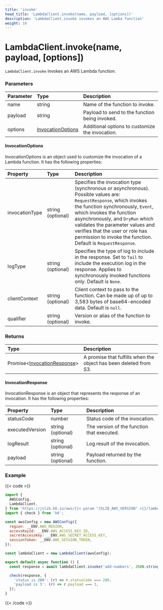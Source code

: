 ```yaml
---
title: 'invoke'
head_title: 'LambdaClient.invoke(name, payload, [options])'
description: 'LambdaClient.invoke invokes an AWS Lamba function'
weight: 10
---
```


# LambdaClient.invoke(name, payload, [options])

`LambdaClient.invoke` invokes an AWS Lambda function.

### Parameters

| Parameter | Type                                    | Description                                     |
| :-------- | :-------------------------------------- | :---------------------------------------------- |
| name      | string                                  | Name of the function to invoke.                 |
| payload   | string                                  | Payload to send to the function being invoked.  |
| options   | [InvocationOptions](#invocationoptions) | Additional options to customize the invocation. |

#### InvocationOptions

InvocationOptions is an object used to customize the invocation of a Lambda function.
It has the following properties:

| Property       | Type              | Description                                                                                                                                                                                                                                                                                                                                                  |
| :------------- | :---------------- | :----------------------------------------------------------------------------------------------------------------------------------------------------------------------------------------------------------------------------------------------------------------------------------------------------------------------------------------------------------- |
| invocationType | string (optional) | Specifies the invocation type (synchronous or asynchronous). Possible values are: `RequestResponse`, which invokes the function synchronously, `Event`, which invokes the function asynchronously, and `DryRun` which validates the parameter values and verifies that the user or role has permission to invoke the function. Default is `RequestResponse`. |
| logType        | string (optional) | Specifies the type of log to include in the response. Set to `Tail` to include the execution log in the response. Applies to synchronously invoked functions only. Default is `None`.                                                                                                                                                                        |
| clientContext  | string (optional) | Client context to pass to the function. Can be made up of up to 3,583 bytes of base64-encoded data. Default is `null`.                                                                                                                                                                                                                                       |
| qualifier      | string (optional) | Version or alias of the function to invoke.                                                                                                                                                                                                                                                                                                                  |

### Returns

| Type                                               | Description                                                       |
| :------------------------------------------------- | :---------------------------------------------------------------- |
| Promise<[InvocationResponse](#invocationresponse)> | A promise that fulfills when the object has been deleted from S3. |

#### InvocationResponse

InvocationResponse is an object that represents the response of an invocation. It has the following properties:

| Property        | Type              | Description                                |
| :-------------- | :---------------- | :----------------------------------------- |
| statusCode      | number            | Status code of the invocation.             |
| executedVersion | string (optional) | The version of the function that executed. |
| logResult       | string (optional) | Log result of the invocation.              |
| payload         | string (optional) | Payload returned by the function.          |

### Example

{{< code >}}

```javascript
import {
  AWSConfig,
  LambdaClient,
} from 'https://jslib.k6.io/aws/{{< param "JSLIB_AWS_VERSION" >}}/lambda.js';
import { check } from 'k6';

const awsConfig = new AWSConfig({
  region: __ENV.AWS_REGION,
  accessKeyId: __ENV.AWS_ACCESS_KEY_ID,
  secretAccessKey: __ENV.AWS_SECRET_ACCESS_KEY,
  sessionToken: __ENV.AWS_SESSION_TOKEN,
});

const lambdaClient = new LambdaClient(awsConfig);

export default async function () {
  const response = await lambdaClient.invoke('add-numbers', JSON.stringify({ x: 1, y: 2 }));

  check(response, {
    'status is 200': (r) => r.statusCode === 200,
    'payload is 3': (r) => r.payload === 3,
  });
}
```

{{< /code >}}
